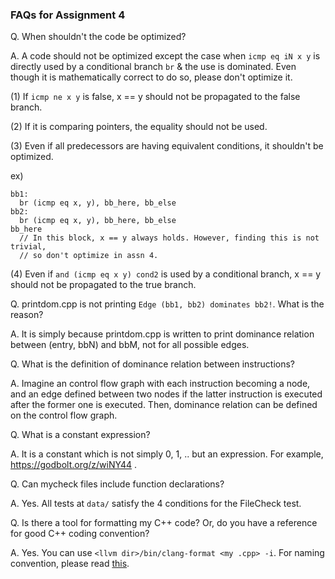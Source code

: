 ### FAQs for Assignment 4

Q. When shouldn't the code be optimized?

A. A code should not be optimized except the case when `icmp eq iN x y` is directly used by a conditional branch `br` & the use is dominated. Even though it is mathematically correct to do so, please don't optimize it.

(1) If `icmp ne x y` is false, x == y should not be propagated to the false branch.

(2) If it is comparing pointers, the equality should not be used.

(3) Even if all predecessors are having equivalent conditions, it shouldn't be optimized.

ex)
```
bb1:
  br (icmp eq x, y), bb_here, bb_else
bb2:
  br (icmp eq x, y), bb_here, bb_else
bb_here
  // In this block, x == y always holds. However, finding this is not trivial,
  // so don't optimize in assn 4.
```

(4) Even if `and (icmp eq x y) cond2` is used by a conditional branch, x == y should not be propagated to the true branch.


Q. printdom.cpp is not printing `Edge (bb1, bb2) dominates bb2!`. What is the reason?

A. It is simply because printdom.cpp is written to print dominance relation between
(entry, bbN) and bbM, not for all possible edges.


Q. What is the definition of dominance relation between instructions?

A. Imagine an control flow graph with each instruction becoming 
a node, and an edge defined between two nodes if the latter instruction is
executed after the former one is executed.
Then, dominance relation can be defined on the control flow graph.


Q. What is a constant expression?

A. It is a constant which is not simply 0, 1, .. but an expression.
For example, https://godbolt.org/z/wiNY44 .


Q. Can mycheck files include function declarations?

A. Yes. All tests at `data/` satisfy the 4 conditions for the FileCheck test.


Q. Is there a tool for formatting my C++ code? Or, do you have a reference for good C++ coding convention?

A. Yes. You can use `<llvm dir>/bin/clang-format <my .cpp> -i`. For naming convention, please read [this](http://llvm.org/docs/CodingStandards.html#name-types-functions-variables-and-enumerators-properly).
